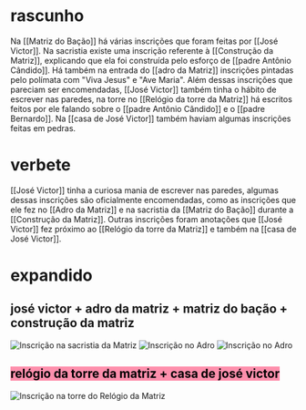 # rascunho
Na [[Matriz do Bação]] há várias inscrições que foram feitas por [[José Victor]]. Na sacristia existe uma inscrição referente à [[Construção da Matriz]], explicando que ela foi construída pelo esforço de [[padre Antônio Cândido]]. Há também na entrada do [[adro da Matriz]] inscrições pintadas pelo polímata com "Viva Jesus" e "Ave Maria". Além dessas inscrições que pareciam ser encomendadas, [[José Victor]] também tinha o hábito de escrever nas paredes, na torre no [[Relógio da torre da Matriz]] há escritos feitos por ele falando sobre o [[padre Antônio Cândido]] e o [[padre Bernardo]]. Na [[casa de José Victor]] também haviam algumas inscrições feitas em pedras.

# verbete
[[José Victor]] tinha a curiosa mania de escrever nas paredes, algumas dessas inscrições são oficialmente encomendadas, como as inscrições que ele fez no [[Adro da Matriz]] e na sacristia da [[Matriz do Bação]] durante a [[Construção da Matriz]]. Outras inscrições foram anotações que [[José Victor]] fez próximo ao [[Relógio da torre da Matriz]] e também na [[casa de José Victor]].

# expandido 
## josé victor + adro da matriz + matriz do bação + construção da matriz </mark> 
![Inscrição na sacristia da Matriz](file:///home/luisa/Imagens/fotos%20do%20ba%C3%A7%C3%A3o/Viagem%20Ba%C3%A7%C3%A3o%2011_12-12_12/IMG_20211211_171158827_HDR.jpg)
![Inscrição no Adro](file:///home/luisa/Imagens/fotos%20do%20ba%C3%A7%C3%A3o/Viagem%20Ba%C3%A7%C3%A3o%2011_12-12_12/IMG_20211211_105257454_HDR.jpg)
![Inscrição no Adro](file:///home/luisa/Imagens/fotos%20do%20ba%C3%A7%C3%A3o/avemariadro)
## <mark style="background: #FF5582A6;">relógio da torre da matriz + casa de josé victor</mark> 
![Inscrição na torre do Relógio da Matriz](file:///home/luisa/Imagens/fotos%20do%20ba%C3%A7%C3%A3o/Viagem%20Ba%C3%A7%C3%A3o%2011_12-12_12/IMG_20211211_172952377_HDR.jpg)

